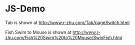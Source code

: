 # JS-Demo

Tab is shown at http://www.r-zhu.com/Tab/pageSwitch.html

Fish Swim to Mouse is shown at http://www.r-zhu.com/Fish%20Swim%20to%20Mouse/SwinFish.html
